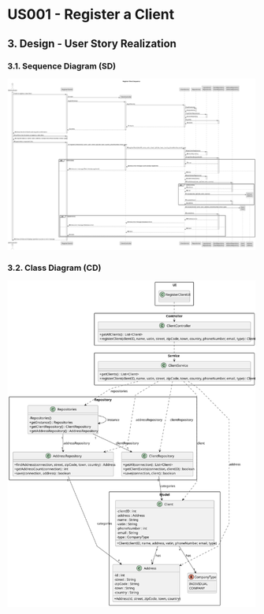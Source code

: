 # US001 - Register a Client

## 3. Design - User Story Realization

### 3.1. Sequence Diagram (SD)

![Sequence Diagram](svg/us001-sequence-diagram.svg)

### 3.2. Class Diagram (CD)

![Class Diagram](svg/us001-class-diagram.svg)